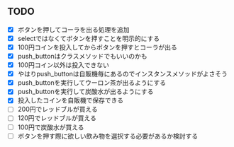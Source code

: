## TODO
* [x] ボタンを押してコーラを出る処理を追加
* [x] selectではなくてボタンを押すことを明示的にする
* [x] 100円コインを投入してからボタンを押すとコーラが出る
* [x] push_buttonはクラスメソッドでもいいのかも
* [x] 100円コイン以外は投入できない
* [x] やはりpush_buttonは自販機毎にあるのでインスタンスメソッドがよさそう
* [x] push_buttonを実行してウーロン茶が出るようにする
* [x] push_buttonを実行して炭酸水が出るようにする
* [x] 投入したコインを自販機で保存できる
* [ ] 200円でレッドブルが買える
* [ ] 120円でレッドブルが買える
* [ ] 100円で炭酸水が買える
* [ ] ボタンを押す際に欲しい飲み物を選択する必要があるか検討する
